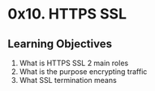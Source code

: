 # 0x10. HTTPS SSL

## Learning Objectives

<ol>
<li>What is HTTPS SSL 2 main roles</li>
<li>What is the purpose encrypting traffic</li>
<li>What SSL termination means</li>

</ol>